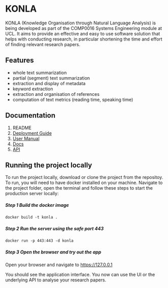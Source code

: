 # KONLA

KONLA (Knowledge Organisation through Natural Language Analysis) is being developed as part of the COMP0016 Systems Engineering module at UCL. It aims to provide an effective and easy to use software solution that helps with conducting research, in particular shortening the time and effort of finding relevant research papers.

## Features
 - whole text summarization
 - partial (segment) text summarization
 - extraction and display of metadata
 - keyword extraction
 - extraction and organisation of references
 - computation of text metrics (reading time, speaking time)

## Documentation
 1. README
 2. [Deployment Guide](doc/DeploymentGuide.md)
 3. [User Manual](doc/UserManual.md)
 4. [Docs](doc/KONLA_Documentation.pdf)
 5. [API](doc/Endpoint.md)

## Running the project locally
To run the project locally, download or clone the project from the repositoy. To run, you will need to have docker installed on your machine. Navigate to the project folder, open the terminal and follow these steps to start the production server locally:
##### Step 1 Build the docker image
`docker build -t konla .`
##### Step 2 Run the server using the safe port 443
`docker run -p 443:443 -d konla`
##### Step 3 Open the browser and try out the app
Open your browser and navigate to https://127.0.0.1

You should see the application interface. You now can use the UI or the underlying API to analyse your research papers.
